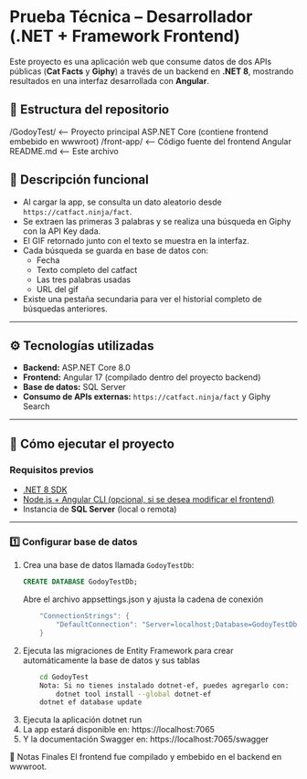 # Prueba Técnica – Desarrollador (.NET + Framework Frontend)

Este proyecto es una aplicación web que consume datos de dos APIs públicas (**Cat Facts** y **Giphy**) a través de un backend en **.NET 8**, mostrando resultados en una interfaz desarrollada con **Angular**.

## 📌 Estructura del repositorio
/GodoyTest/ <-- Proyecto principal ASP.NET Core (contiene frontend embebido en wwwroot)
/front-app/ <-- Código fuente del frontend Angular
README.md <-- Este archivo

## 🧠 Descripción funcional

- Al cargar la app, se consulta un dato aleatorio desde `https://catfact.ninja/fact`.
- Se extraen las primeras 3 palabras y se realiza una búsqueda en Giphy con la API Key dada.
- El GIF retornado junto con el texto se muestra en la interfaz.
- Cada búsqueda se guarda en base de datos con:
  - Fecha
  - Texto completo del catfact
  - Las tres palabras usadas
  - URL del gif
- Existe una pestaña secundaria para ver el historial completo de búsquedas anteriores.

---

## ⚙️ Tecnologías utilizadas

- **Backend:** ASP.NET Core 8.0
- **Frontend:** Angular 17 (compilado dentro del proyecto backend)
- **Base de datos:** SQL Server
- **Consumo de APIs externas:** `https://catfact.ninja/fact` y Giphy Search

---

## 🚀 Cómo ejecutar el proyecto

### Requisitos previos

- [.NET 8 SDK](https://dotnet.microsoft.com/en-us/download/dotnet/8.0)
- [Node.js + Angular CLI (opcional, si se desea modificar el frontend)](https://angular.io/cli)
- Instancia de **SQL Server** (local o remota)

---

### 1️⃣ Configurar base de datos

1. Crea una base de datos llamada `GodoyTestDb`:
   ```sql
   CREATE DATABASE GodoyTestDb;
   ```
   Abre el archivo appsettings.json y ajusta la cadena de conexión
    ```c#
        "ConnectionStrings": {
            "DefaultConnection": "Server=localhost;Database=GodoyTestDb;User Id=sa;Password=YourStrong!Passw0rd;"
        }
    ```
2. Ejecuta las migraciones de Entity Framework para crear automáticamente la base de datos y sus tablas
    ```bash
        cd GodoyTest
        Nota: Si no tienes instalado dotnet-ef, puedes agregarlo con:
            dotnet tool install --global dotnet-ef
        dotnet ef database update
    ```
3. Ejecuta la aplicación
    dotnet run
4. La app estará disponible en:
    https://localhost:7065
5. Y la documentación Swagger en:
    https://localhost:7065/swagger

📌 Notas Finales
El frontend fue compilado y embebido en el backend en wwwroot.
   

